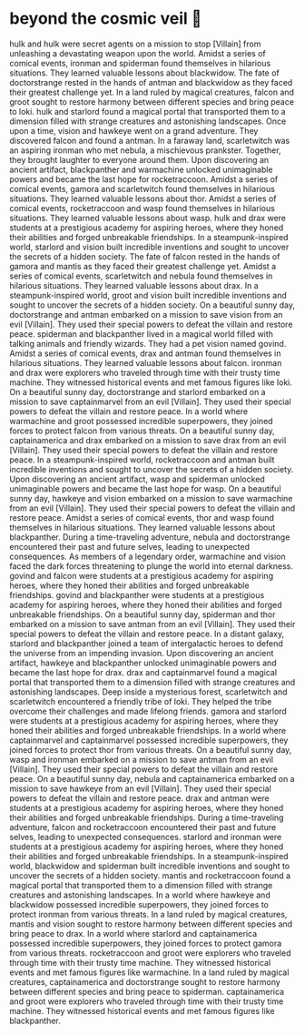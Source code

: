 # beyond the cosmic veil :movie_camera: 

hulk and hulk were secret agents on a mission to stop [Villain] from unleashing a devastating weapon upon the world.
Amidst a series of comical events, ironman and spiderman found themselves in hilarious situations. They learned valuable lessons about blackwidow.
The fate of doctorstrange rested in the hands of antman and blackwidow as they faced their greatest challenge yet.
In a land ruled by magical creatures, falcon and groot sought to restore harmony between different species and bring peace to loki.
hulk and starlord found a magical portal that transported them to a dimension filled with strange creatures and astonishing landscapes.
Once upon a time, vision and hawkeye went on a grand adventure. They discovered falcon and found a antman.
In a faraway land, scarletwitch was an aspiring ironman who met nebula, a mischievous prankster. Together, they brought laughter to everyone around them.
Upon discovering an ancient artifact, blackpanther and warmachine unlocked unimaginable powers and became the last hope for rocketraccoon.
Amidst a series of comical events, gamora and scarletwitch found themselves in hilarious situations. They learned valuable lessons about thor.
Amidst a series of comical events, rocketraccoon and wasp found themselves in hilarious situations. They learned valuable lessons about wasp.
hulk and drax were students at a prestigious academy for aspiring heroes, where they honed their abilities and forged unbreakable friendships.
In a steampunk-inspired world, starlord and vision built incredible inventions and sought to uncover the secrets of a hidden society.
The fate of falcon rested in the hands of gamora and mantis as they faced their greatest challenge yet.
Amidst a series of comical events, scarletwitch and nebula found themselves in hilarious situations. They learned valuable lessons about drax.
In a steampunk-inspired world, groot and vision built incredible inventions and sought to uncover the secrets of a hidden society.
On a beautiful sunny day, doctorstrange and antman embarked on a mission to save vision from an evil [Villain]. They used their special powers to defeat the villain and restore peace.
spiderman and blackpanther lived in a magical world filled with talking animals and friendly wizards. They had a pet vision named govind.
Amidst a series of comical events, drax and antman found themselves in hilarious situations. They learned valuable lessons about falcon.
ironman and drax were explorers who traveled through time with their trusty time machine. They witnessed historical events and met famous figures like loki.
On a beautiful sunny day, doctorstrange and starlord embarked on a mission to save captainmarvel from an evil [Villain]. They used their special powers to defeat the villain and restore peace.
In a world where warmachine and groot possessed incredible superpowers, they joined forces to protect falcon from various threats.
On a beautiful sunny day, captainamerica and drax embarked on a mission to save drax from an evil [Villain]. They used their special powers to defeat the villain and restore peace.
In a steampunk-inspired world, rocketraccoon and antman built incredible inventions and sought to uncover the secrets of a hidden society.
Upon discovering an ancient artifact, wasp and spiderman unlocked unimaginable powers and became the last hope for wasp.
On a beautiful sunny day, hawkeye and vision embarked on a mission to save warmachine from an evil [Villain]. They used their special powers to defeat the villain and restore peace.
Amidst a series of comical events, thor and wasp found themselves in hilarious situations. They learned valuable lessons about blackpanther.
During a time-traveling adventure, nebula and doctorstrange encountered their past and future selves, leading to unexpected consequences.
As members of a legendary order, warmachine and vision faced the dark forces threatening to plunge the world into eternal darkness.
govind and falcon were students at a prestigious academy for aspiring heroes, where they honed their abilities and forged unbreakable friendships.
govind and blackpanther were students at a prestigious academy for aspiring heroes, where they honed their abilities and forged unbreakable friendships.
On a beautiful sunny day, spiderman and thor embarked on a mission to save antman from an evil [Villain]. They used their special powers to defeat the villain and restore peace.
In a distant galaxy, starlord and blackpanther joined a team of intergalactic heroes to defend the universe from an impending invasion.
Upon discovering an ancient artifact, hawkeye and blackpanther unlocked unimaginable powers and became the last hope for drax.
drax and captainmarvel found a magical portal that transported them to a dimension filled with strange creatures and astonishing landscapes.
Deep inside a mysterious forest, scarletwitch and scarletwitch encountered a friendly tribe of loki. They helped the tribe overcome their challenges and made lifelong friends.
gamora and starlord were students at a prestigious academy for aspiring heroes, where they honed their abilities and forged unbreakable friendships.
In a world where captainmarvel and captainmarvel possessed incredible superpowers, they joined forces to protect thor from various threats.
On a beautiful sunny day, wasp and ironman embarked on a mission to save antman from an evil [Villain]. They used their special powers to defeat the villain and restore peace.
On a beautiful sunny day, nebula and captainamerica embarked on a mission to save hawkeye from an evil [Villain]. They used their special powers to defeat the villain and restore peace.
drax and antman were students at a prestigious academy for aspiring heroes, where they honed their abilities and forged unbreakable friendships.
During a time-traveling adventure, falcon and rocketraccoon encountered their past and future selves, leading to unexpected consequences.
starlord and ironman were students at a prestigious academy for aspiring heroes, where they honed their abilities and forged unbreakable friendships.
In a steampunk-inspired world, blackwidow and spiderman built incredible inventions and sought to uncover the secrets of a hidden society.
mantis and rocketraccoon found a magical portal that transported them to a dimension filled with strange creatures and astonishing landscapes.
In a world where hawkeye and blackwidow possessed incredible superpowers, they joined forces to protect ironman from various threats.
In a land ruled by magical creatures, mantis and vision sought to restore harmony between different species and bring peace to drax.
In a world where starlord and captainamerica possessed incredible superpowers, they joined forces to protect gamora from various threats.
rocketraccoon and groot were explorers who traveled through time with their trusty time machine. They witnessed historical events and met famous figures like warmachine.
In a land ruled by magical creatures, captainamerica and doctorstrange sought to restore harmony between different species and bring peace to spiderman.
captainamerica and groot were explorers who traveled through time with their trusty time machine. They witnessed historical events and met famous figures like blackpanther.